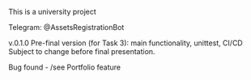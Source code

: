 This is a university project 

Telegram: @AssetsRegistrationBot

v.0.1.0
Pre-final version (for Task 3): main functionality, unittest, CI/CD
Subject to change before final presentation.

Bug found - /see Portfolio feature
